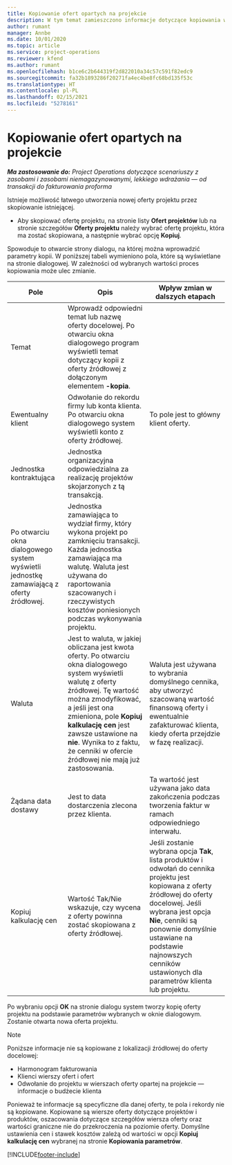 ```yaml
---
title: Kopiowanie ofert opartych na projekcie
description: W tym temat zamieszczono informacje dotyczące kopiowania wierszy szansy sprzedaży opartych na produkcie w Project Operations.
author: rumant
manager: Annbe
ms.date: 10/01/2020
ms.topic: article
ms.service: project-operations
ms.reviewer: kfend
ms.author: rumant
ms.openlocfilehash: b1ce6c2b644319f2d822010a34c57c591f82edc9
ms.sourcegitcommit: fa32b1893286f20271fa4ec4be8fc68bd135f53c
ms.translationtype: HT
ms.contentlocale: pl-PL
ms.lasthandoff: 02/15/2021
ms.locfileid: "5278161"
---
```

# <a name="copy-project-based-quotes"></a>Kopiowanie ofert opartych na projekcie

_**Ma zastosowanie do:** Project Operations dotyczące scenariuszy z zasobami i zasobami niemagazynowanymi, lekkiego wdrażania — od transakcji do fakturowania proforma_

Istnieje możliwość łatwego utworzenia nowej oferty projektu przez skopiowanie istniejącej. 

- Aby skopiować ofertę projektu, na stronie listy **Ofert projektów** lub na stronie szczegółów **Oferty projektu** należy wybrać ofertę projektu, która ma zostać skopiowana, a następnie wybrać opcję **Kopiuj**.

Spowoduje to otwarcie strony dialogu, na której można wprowadzić parametry kopii. W poniższej tabeli wymieniono pola, które są wyświetlane na stronie dialogowej. W zależności od wybranych wartości proces kopiowania może ulec zmianie.

| **Pole** | **Opis** | **Wpływ zmian w dalszych etapach** |
| --- | --- | --- |
| Temat | Wprowadź odpowiedni temat lub nazwę oferty docelowej. Po otwarciu okna dialogowego program wyświetli temat dotyczący kopii z oferty źródłowej z dołączonym elementem **-kopia**. | |
| Ewentualny klient | Odwołanie do rekordu firmy lub konta klienta. Po otwarciu okna dialogowego system wyświetli konto z oferty źródłowej. | To pole jest to główny klient oferty. |
| Jednostka kontraktująca | Jednostka organizacyjna odpowiedzialna za realizację projektów skojarzonych z tą transakcją.
Po otwarciu okna dialogowego system wyświetli jednostkę zamawiającą z oferty źródłowej. | Jednostka zamawiająca to wydział firmy, który wykona projekt po zamknięciu transakcji. Każda jednostka zamawiająca ma walutę. Waluta jest używana do raportowania szacowanych i rzeczywistych kosztów poniesionych podczas wykonywania projektu. |
| Waluta | Jest to waluta, w jakiej obliczana jest kwota oferty. Po otwarciu okna dialogowego system wyświetli walutę z oferty źródłowej. Tę wartość można zmodyfikować, a jeśli jest ona zmieniona, pole **Kopiuj kalkulację cen** jest zawsze ustawione na **nie**. Wynika to z faktu, że cenniki w ofercie źródłowej nie mają już zastosowania. | Waluta jest używana to wybrania domyślnego cennika, aby utworzyć szacowaną wartość finansową oferty i ewentualnie zafakturować klienta, kiedy oferta przejdzie w fazę realizacji. |
| Żądana data dostawy | Jest to data dostarczenia zlecona przez klienta. | Ta wartość jest używana jako data zakończenia podczas tworzenia faktur w ramach odpowiedniego interwału. |
| Kopiuj kalkulację cen | Wartość Tak/Nie wskazuje, czy wycena z oferty powinna zostać skopiowana z oferty źródłowej. | Jeśli zostanie wybrana opcja **Tak**, lista produktów i odwołań do cennika projektu jest kopiowana z oferty źródłowej do oferty docelowej. Jeśli wybrana jest opcja **Nie**, cenniki są ponownie domyślnie ustawiane na podstawie najnowszych cenników ustawionych dla parametrów klienta lub projektu. |

Po wybraniu opcji **OK** na stronie dialogu system tworzy kopię oferty projektu na podstawie parametrów wybranych w oknie dialogowym. Zostanie otwarta nowa oferta projektu. 

> [!NOTE]
> Poniższe informacje nie są kopiowane z lokalizacji źródłowej do oferty docelowej:
>
> - Harmonogram fakturowania
> - Klienci wierszy ofert i ofert
> - Odwołanie do projektu w wierszach oferty opartej na projekcie — informacje o budżecie klienta
>
>Ponieważ te informacje są specyficzne dla danej oferty, te pola i rekordy nie są kopiowane. Kopiowane są wiersze oferty dotyczące projektów i produktów, oszacowania dotyczące szczegółów wiersza oferty oraz wartości graniczne nie do przekroczenia na poziomie oferty. Domyślne ustawienia cen i stawek kosztów zależą od wartości w opcji **Kopiuj kalkulację cen** wybranej na stronie **Kopiowania parametrów**.


[!INCLUDE[footer-include](../includes/footer-banner.md)]
